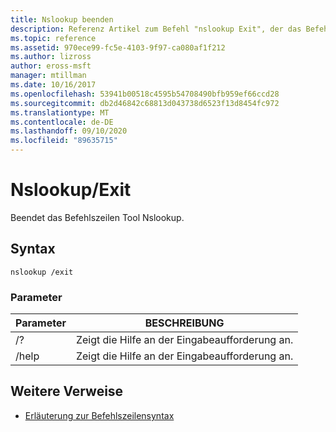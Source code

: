```yaml
---
title: Nslookup beenden
description: Referenz Artikel zum Befehl "nslookup Exit", der das Befehlszeilen Tool "nslookup" beendet.
ms.topic: reference
ms.assetid: 970ece99-fc5e-4103-9f97-ca080af1f212
ms.author: lizross
author: eross-msft
manager: mtillman
ms.date: 10/16/2017
ms.openlocfilehash: 53941b00518c4595b54708490bfb959ef66ccd28
ms.sourcegitcommit: db2d46842c68813d043738d6523f13d8454fc972
ms.translationtype: MT
ms.contentlocale: de-DE
ms.lasthandoff: 09/10/2020
ms.locfileid: "89635715"
---
```

# <a name="nslookup-exit"></a>Nslookup/Exit

Beendet das Befehlszeilen Tool Nslookup.

## <a name="syntax"></a>Syntax

```
nslookup /exit
```

### <a name="parameters"></a>Parameter

| Parameter | BESCHREIBUNG |
| --------- | ----------- |
| /? | Zeigt die Hilfe an der Eingabeaufforderung an. |
| /help | Zeigt die Hilfe an der Eingabeaufforderung an. |

## <a name="additional-references"></a>Weitere Verweise

- [Erläuterung zur Befehlszeilensyntax](command-line-syntax-key.md)
